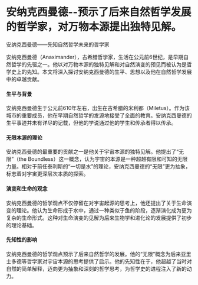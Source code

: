# 安纳克西曼德--预示了后来自然哲学发展的哲学家，对万物本源提出独特见解。

安纳克西曼德——先知自然哲学未来的哲学家

安纳克西曼德（Anaximander），古希腊哲学家，生活在公元前6世纪，是早期自然哲学的先驱之一。他以对万物本源的独特见解和对自然演变的预见而被认为是哲学史上的先知。本文将深入探讨安纳克西曼德的生平、思想以及他在自然哲学发展中的卓越贡献。

#### 生平与背景

安纳克西曼德生于公元前610年左右，出生在古希腊的米利都（Miletus）。作为该城市的重要成员，他在早期自然哲学的发源地接受了全面的教育。安纳克西曼德的生平事迹并未有详尽的记载，但他的学说通过他的学生和传承者得以传承。

#### 无限本源的理论

安纳克西曼德的最重要的贡献之一是他关于宇宙本源的独特见解。他提出了“无限”（the Boundless）这一概念，认为宇宙的本源是一种超越有限和可知的无限力量。相对于前任泰利斯的“一切是水”的理论，安纳克西曼德的“无限”更为抽象，标志着对宇宙更深层次本质的探索。

#### 演变和生命的观念

安纳克西曼德的哲学观点不仅停留在对宇宙起源的思考上，他还提出了关于生命演变的理论。他认为生命形成于水中，通过一种类似于鱼的阶段，逐渐演化成为更为复杂的生命形式。这种对生命演变的见解为后来生物学和进化论的发展提供了初步的理论基础。

#### 先知性的影响

安纳克西曼德的哲学观点预示了后来自然哲学的发展。他的“无限”概念为后来亚里士多德等哲学家对宇宙本源的思考提供了启示。他的先知性在于，他超越了当时对自然的简单解释，迈向更为抽象和深刻的哲学思考，为哲学史的进程注入了新的动力。
